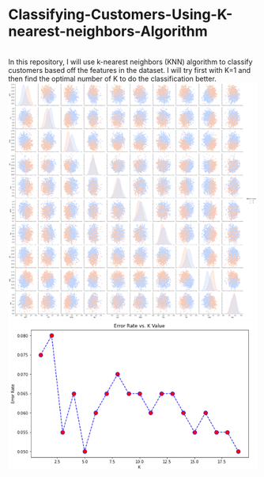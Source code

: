 # Classifying-Customers-Using-K-nearest-neighbors-Algorithm
<br>
In this repository, I will use k-nearest neighbors (KNN) algorithm to classify customers based off the features in the dataset. I will try first with K=1 and then find the optimal number of K to do the classification better.

<br>
<img src='https://github.com/ErnestAsena/Classifying-Customers-Using-k-nearest-neighbors-KNN-/blob/main/Images/pairplot.png'>

<br>
<img src='https://github.com/ErnestAsena/Classifying-Customers-Using-k-nearest-neighbors-KNN-/blob/main/Images/Screenshot%202021-11-10%20at%2014.13.44.png'>

